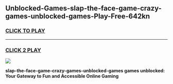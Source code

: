 
## Unblocked-Games-slap-the-face-game-crazy-games-unblocked-games-Play-Free-642kn
<h3>
<a href="https://premium76.site?title=slap-the-face-game-crazy-games-unblocked-games&ref=18A">CLICK TO PLAY</a></h3>
<hr>

<h3>
<a href="https://premium76.site?title=slap-the-face-game-crazy-games-unblocked-games&ref=18A">CLICK 2 PLAY</a>
  
</h3>

<a href="https://premium76.site?title=slap-the-face-game-crazy-games-unblocked-games&ref=18A"><img src="https://clearcache.store/games.png"></a>


**slap-the-face-game-crazy-games-unblocked-games games unblocked: Your Gateway to Fun and Accessible Online Gaming**
